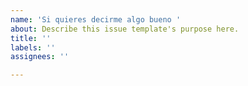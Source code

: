 ```yaml
---
name: 'Si quieres decirme algo bueno '
about: Describe this issue template's purpose here.
title: ''
labels: ''
assignees: ''

---
```




